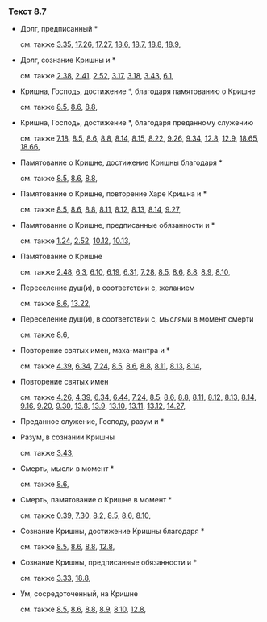 ### Текст 8.7
	
- Долг, предписанный \*

	см. также  [3.35](../03/0335.md),  [17.26](../17/1726.md),  [17.27](../17/1727.md),  [18.6](../18/1806.md),  [18.7](../18/1807.md),  [18.8](../18/1808.md),  [18.9](../18/1809.md), 
	
- Долг, сознание Кришны и \*

	см. также  [2.38](../02/0238.md),  [2.41](../02/0241.md),  [2.52](../02/0252.md),  [3.17](../03/0317.md),  [3.18](../03/0318.md),  [3.43](../03/0343.md),  [6.1](../06/0601.md), 
	
- Кришна, Господь, достижение \*, благодаря памятованию о Кришне

	см. также  [8.5](../08/0805.md),  [8.6](../08/0806.md),  [8.8](../08/0808.md), 
	
- Кришна, Господь, достижение \*, благодаря преданному служению

	см. также  [7.18](../07/0718.md),  [8.5](../08/0805.md),  [8.6](../08/0806.md),  [8.8](../08/0808.md),  [8.14](../08/0814.md),  [8.15](../08/0815.md),  [8.22](../08/0822.md),  [9.26](../09/0926.md),  [9.34](../09/0934.md),  [12.8](../12/1208.md),  [12.9](../12/1209.md),  [18.65](../18/1865.md),  [18.66](../18/1866.md), 
	
- Памятование о Кришне, достижение Кришны благодаря \*

	см. также  [8.5](../08/0805.md),  [8.6](../08/0806.md),  [8.8](../08/0808.md), 
	
- Памятование о Кришне, повторение Харе Кришна и \*

	см. также  [8.5](../08/0805.md),  [8.6](../08/0806.md),  [8.8](../08/0808.md),  [8.11](../08/0811.md),  [8.12](../08/0812.md),  [8.13](../08/0813.md),  [8.14](../08/0814.md),  [9.27](../09/0927.md), 
	
- Памятование о Кришне, предписанные обязанности и \*

	см. также  [1.24](../01/0124.md),  [2.52](../02/0252.md),  [10.12](../10/1012.md),  [10.13](../10/1013.md), 
	
- Памятование о Кришне

	см. также  [2.48](../02/0248.md),  [6.3](../06/0603.md),  [6.10](../06/0610.md),  [6.19](../06/0619.md),  [6.31](../06/0631.md),  [7.28](../07/0728.md),  [8.5](../08/0805.md),  [8.6](../08/0806.md),  [8.8](../08/0808.md),  [8.9](../08/0809.md),  [8.10](../08/0810.md), 
	
- Переселение душ(и), в соответствии с, желанием

	см. также  [8.6](../08/0806.md),  [13.22](../13/1322.md), 
	
- Переселение душ(и), в соответствии с, мыслями в момент смерти

	см. также  [8.6](../08/0806.md), 
	
- Повторение святых имен, маха-мантра и \*

	см. также  [4.39](../04/0439.md),  [6.34](../06/0634.md),  [7.24](../07/0724.md),  [8.5](../08/0805.md),  [8.6](../08/0806.md),  [8.8](../08/0808.md),  [8.11](../08/0811.md),  [8.13](../08/0813.md),  [8.14](../08/0814.md), 
	
- Повторение святых имен

	см. также  [4.26](../04/0426.md),  [4.39](../04/0439.md),  [6.34](../06/0634.md),  [6.44](../06/0644.md),  [7.24](../07/0724.md),  [8.5](../08/0805.md),  [8.6](../08/0806.md),  [8.8](../08/0808.md),  [8.11](../08/0811.md),  [8.12](../08/0812.md),  [8.13](../08/0813.md),  [8.14](../08/0814.md),  [9.16](../09/0916.md),  [9.20](../09/0920.md),  [9.30](../09/0930.md),  [13.8](../13/1308.md),  [13.9](../13/1309.md),  [13.10](../13/1310.md),  [13.11](../13/1311.md),  [13.12](../13/1312.md),  [14.27](../14/1427.md), 
	
- Преданное служение, Господу, разум и \*

	
- Разум, в сознании Кришны

	см. также  [3.43](../03/0343.md), 
	
- Смерть, мысли в момент \*

	см. также  [8.6](../08/0806.md), 
	
- Смерть, памятование о Кришне в момент \*

	см. также  [0.39](../00/0039.md),  [7.30](../07/0730.md),  [8.2](../08/0802.md),  [8.5](../08/0805.md),  [8.6](../08/0806.md),  [8.10](../08/0810.md), 
	
- Сознание Кришны, достижение Кришны благодаря \*

	см. также  [8.5](../08/0805.md),  [8.6](../08/0806.md),  [8.8](../08/0808.md),  [12.8](../12/1208.md), 
	
- Сознание Кришны, предписанные обязанности и \*

	см. также  [3.33](../03/0333.md),  [18.8](../18/1808.md), 
	
- Ум, сосредоточенный, на Кришне

	см. также  [8.5](../08/0805.md),  [8.6](../08/0806.md),  [8.8](../08/0808.md),  [8.9](../08/0809.md),  [8.10](../08/0810.md),  [12.8](../12/1208.md), 
